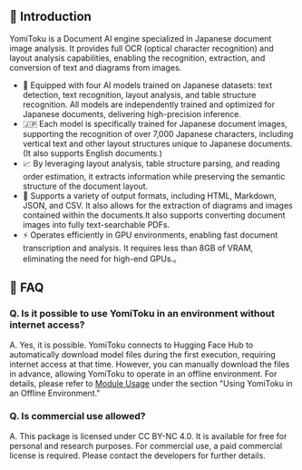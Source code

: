 ## 🌟 Introduction

YomiToku is a Document AI engine specialized in Japanese document image analysis. It provides full OCR (optical character recognition) and layout analysis capabilities, enabling the recognition, extraction, and conversion of text and diagrams from images.

- 🤖 Equipped with four AI models trained on Japanese datasets: text detection, text recognition, layout analysis, and table structure recognition. All models are independently trained and optimized for Japanese documents, delivering high-precision inference.
- 🇯🇵 Each model is specifically trained for Japanese document images, supporting the recognition of over 7,000 Japanese characters, including vertical text and other layout structures unique to Japanese documents. (It also supports English documents.)
- 📈 By leveraging layout analysis, table structure parsing, and reading order estimation, it extracts information while preserving the semantic structure of the document layout.
- 📄 Supports a variety of output formats, including HTML, Markdown, JSON, and CSV. It also allows for the extraction of diagrams and images contained within the documents.It also supports converting document images into fully text-searchable PDFs.
- ⚡ Operates efficiently in GPU environments, enabling fast document transcription and analysis. It requires less than 8GB of VRAM, eliminating the need for high-end GPUs.。

## 🙋 FAQ

### Q. Is it possible to use YomiToku in an environment without internet access?

A. Yes, it is possible.
YomiToku connects to Hugging Face Hub to automatically download model files during the first execution, requiring internet access at that time. However, you can manually download the files in advance, allowing YomiToku to operate in an offline environment. For details, please refer to [Module Usage](module.en.md) under the section "Using YomiToku in an Offline Environment."

### Q. Is commercial use allowed?

A. This package is licensed under CC BY-NC 4.0. It is available for free for personal and research purposes. For commercial use, a paid commercial license is required. Please contact the developers for further details.
